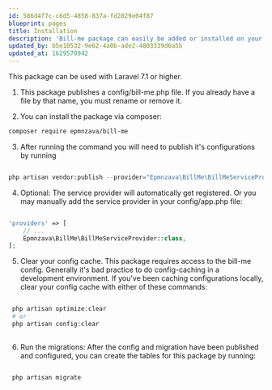 ```yaml
---
id: 586d4f7c-c6d5-4858-837a-fd2829e04f87
blueprint: pages
title: Installation
description: 'Bill-me package can easily be added or installed on your application'
updated_by: b5e10532-9e62-4a0b-ade2-4803339d6a5b
updated_at: 1629570942
---
```

This package can be used with Laravel 7.1 or higher.



1. This package publishes a config/bill-me.php file. If you already have a file by that name, you must rename or remove it.


2. You can install the package via composer:

```bash
composer require epmnzava/bill-me
```
3. After running the command you will need to publish it's configurations by running

```php

php artisan vendor:publish --provider="Epmnzava\BillMe\BillMeServiceProvider"

```

4. Optional: The service provider will automatically get registered. Or you may manually add the service provider in your config/app.php file:

```php

'providers' => [
    // ...
    Epmnzava\BillMe\BillMeServiceProvider::class,
];

```

5. Clear your config cache. This package requires access to the bill-me config. Generally it's bad practice to do config-caching in a development environment. If you've been caching configurations locally, clear your config cache with either of these commands:

```php 

 php artisan optimize:clear
 # or
 php artisan config:clear
 
 ```

6. Run the migrations: After the config and migration have been published and configured, you can create the tables for this package by running:

```php 

 php artisan migrate
 
 ```